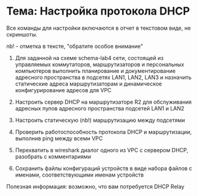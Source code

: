 # Тема: Настройка протокола DHCP

Все команды для настройки включаются в отчет в текстовом виде, не скриншоты.

nb! - отметка в тексте, "обратите особое внимание"

1) Для заданной на схеме schema-lab4 сети, состоящей из управляемых коммутаторов, маршрутизаторов и персональных компьютеров
выполнить планирование и документирование адресного пространства в подсетях LAN1, LAN2, LAN3 и назначить статические адреса маршрутизаторам 
и динамическое конфигурирование адресов для VPC

2) Настроить сервер DHCP на маршрутизаторе R2 для обслуживания адресных пулов адресного пространства подсетей LAN1 и LAN2

3) Настроить статическую (nb!) маршрутизацию между подсетями

4) Проверить работоспособность протокола DHCP и маршрутизации, выполнив ping между всеми VPC

5) Перехватить в wireshark диалог одного из VPC с сервером DHCP, разобрать с комментариями

6) Сохранить файлы конфигураций устройств в виде набора файлов с именами, соответствующими именам устройств


Полезная информация: возможно, что вам потребуется DHCP Relay